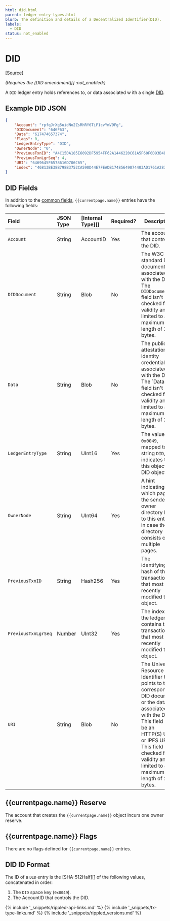 ```yaml
---
html: did.html
parent: ledger-entry-types.html
blurb: The definition and details of a Decentralized Identifier(DID).
labels:
  - DID
status: not_enabled
---
```

# DID
[[Source]](https://github.com/XRPLF/rippled/blob/master/src/ripple/protocol/impl/LedgerFormats.cpp#L330-L341 "Source")

_(Requires the [DID amendment][] :not_enabled:)_

A `DID` ledger entry holds references to, or data associated w ith a single [DID](decentralized-identifiers.html).


## Example DID JSON

```json
{
    "Account": "rpfqJrXg5uidNo2ZsRhRY6TiF1cvYmV9Fg",
    "DIDDocument": "646F63",
    "Data": "617474657374",
    "Flags": 0,
    "LedgerEntryType": "DID",
    "OwnerNode": "0",
    "PreviousTxnID": "A4C15DA185E6092DF5954FF62A1446220C61A5F60F0D93B4B09F708778E41120",
    "PreviousTxnLgrSeq": 4,
    "URI": "6469645F6578616D706C65",
    "index": "46813BE38B798B3752CA590D44E7FEADB17485649074403AD1761A2835CE91FF"
}
```

## DID Fields

In addition to the [common fields](ledger-entry-common-fields.html), `{{currentpage.name}}` entries have the following fields:

| Field               | JSON Type | [Internal Type][] | Required? | Description  |
|:--------------------|:----------|:------------------|:----------|--------------|
| `Account`           | String    | AccountID         | Yes       | The account that controls the DID. |
| `DIDDocument`       | String    | Blob              | No        | The W3C standard DID document associated with the DID. The `DIDDocument` field isn't checked for validity and is limited to a maximum length of 256 bytes. |
| `Data`              | String    | Blob              | No        | The public attestations of identity credentials associated with the DID. The `Data`` field isn't checked for validity and is limited to a maximum length of 256 bytes. |
| `LedgerEntryType`   | String    | UInt16            | Yes       | The value `0x0049`, mapped to the string `DID`, indicates that this object is a DID object. |
| `OwnerNode`         | String    | UInt64            | Yes       | A hint indicating which page of the sender's owner directory links to this entry, in case the directory consists of multiple pages. |
| `PreviousTxnID`     | String    | Hash256           | Yes       | The identifying hash of the transaction that most recently modified this object. |
| `PreviousTxnLgrSeq` | Number    | UInt32            | Yes       | The index of the ledger that contains the transaction that most recently modified this object. |
| `URI`               | String    | Blob              | No        | The Universal Resource Identifier that points to the corresponding DID document or the data associated with the DID. This field can be an HTTP(S) URL or IPFS URI. This field isn't checked for validity and is limited to a maximum length of 256 bytes. |


## {{currentpage.name}} Reserve

The account that creates the `{{currentpage.name}}` object incurs one owner reserve.


## {{currentpage.name}} Flags

There are no flags defined for `{{currentpage.name}}` entries.


## DID ID Format

The ID of a `DID` entry is the [SHA-512Half][] of the following values, concatenated in order:

1. The `DID` space key (`0x0049`).
2. The AccountID that controls the DID.


<!--{# common link defs #}-->
{% include '_snippets/rippled-api-links.md' %}
{% include '_snippets/tx-type-links.md' %}
{% include '_snippets/rippled_versions.md' %}
